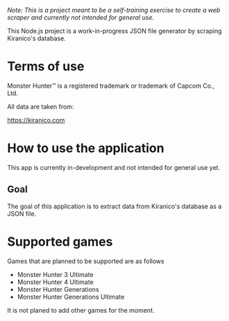 *Note: This is a project meant to be a self-training exercise to create a web scraper and currently not intended for general use.*

This Node.js project is a work-in-progress JSON file generator by scraping Kiranico's database.

# Terms of use
Monster Hunter™ is a registered trademark or trademark of Capcom Co., Ltd.

All data are taken from:

https://kiranico.com

# How to use the application
This app is currently in-development and not intended for general use yet.

## Goal
The goal of this application is to extract data from Kiranico's database as a JSON file.

# Supported games
Games that are planned to be supported are as follows

* Monster Hunter 3 Ultimate
* Monster Hunter 4 Ultimate
* Monster Hunter Generations
* Monster Hunter Generations Ultimate

It is not planed to add other games for the moment.
